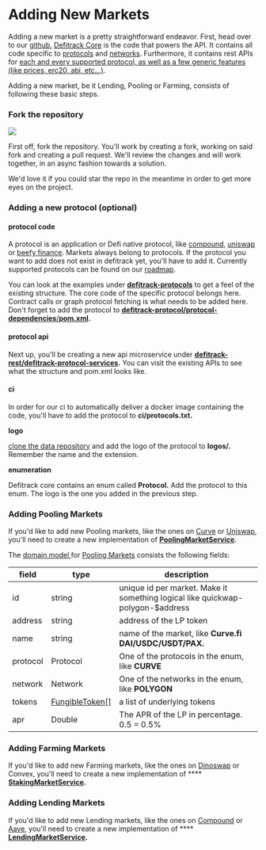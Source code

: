 # Adding New Markets

Adding a new market is a pretty straightforward endeavor. First, head over to our [github.](https://github.com/defitrack) [Defitrack Core](https://github.com/defitrack/defitrack-core) is the code that powers the API. It contains all code specific to [protocols](https://github.com/defitrack/defitrack-core/tree/main/defitrack-protocols) and [networks](https://github.com/defitrack/defitrack-core/tree/main/defitrack-blockchains). Furthermore, it contains rest APIs for [each and every supported protocol, as well as a few generic features (like prices, erc20, abi, etc...)](https://github.com/defitrack/defitrack-core/tree/main/defitrack-rest).&#x20;

Adding a new market, be it Lending, Pooling or Farming, consists of following these basic steps.

### Fork the repository

![](../../.gitbook/assets/Screenshot\_20220530\_092551.png)

First off, fork the repository. You'll work by creating a fork, working on said fork and creating a pull request. We'll review the changes and will work together, in an async fashion towards a solution.

We'd love it if you could star the repo in the meantime in order to get more eyes on the project.

### Adding a new protocol (optional)&#x20;

#### protocol code

A protocol is an application or Defi native protocol, like [compound](https://compound.finance/), [uniswap](https://uniswap.org/) or [beefy finance](https://beefy.finance/). Markets always belong to protocols. If the protocol you want to add does not exist in defitrack yet, you'll have to add it. Currently supported protocols can be found on our [roadmap](../../general/supported-protocols/).

You can look at the examples under [**defitrack-protocols**](https://github.com/defitrack/defitrack-core/tree/main/defitrack-protocols) to get a feel of the existing structure. The core code of the specific protocol belongs here. Contract calls or graph protocol fetching is what needs to be added here. Don't forget to add the protocol to [**defitrack-protocol/protocol-dependencies**/**pom.xml**](https://github.com/defitrack/defitrack-core/tree/main/defitrack-protocols/protocol-dependencies/pom.xml)**.**&#x20;

#### **protocol api**

Next up, you'll be creating a new api microservice under [**defitrack-rest/defitrack-protocol-services**](https://github.com/defitrack/defitrack-core/tree/main/defitrack-rest/defitrack-protocol-services)**.** You can visit the existing APIs to see what the structure and pom.xml looks like.&#x20;

#### ci

In order for our ci to automatically deliver a docker image containing the code, you'll have to add the protocol to **ci/protocols.txt.**

**logo**

[clone the data repository](https://github.com/defitrack/data) and add the logo of the protocol to **logos/.** Remember the name and the extension.

**enumeration**

Defitrack core contains an enum called **Protocol.** Add the protocol to this enum. The logo is the one you added in the previous step.

### Adding Pooling Markets

If you'd like to add new Pooling markets, like the ones on [Curve](https://github.com/defitrack/defitrack-core/blob/main/defitrack-rest/defitrack-protocol-services/defitrack-curve/src/main/java/io/defitrack/protocol/curve/staking/CurveEthereumPoolingMarketService.kt) or [Uniswap](https://github.com/defitrack/defitrack-core/blob/main/defitrack-rest/defitrack-protocol-services/defitrack-uniswap/src/main/java/io/defitrack/protocol/uniswap/pooling/UniswapEthereumPoolingMarketService.kt), you'll need to create a new implementation of [**PoolingMarketService**](https://github.com/defitrack/defitrack-core/blob/main/defitrack-rest/defitrack-api/src/main/java/io/defitrack/pool/PoolingMarketService.kt)**.**&#x20;

The [domain model ](../domain-model/)for [Pooling Markets](../domain-model/pooling-market.md) consists the following fields:

| field    | type                                                  | description                                                                    |
| -------- | ----------------------------------------------------- | ------------------------------------------------------------------------------ |
| id       | string                                                | unique id per market. Make it something logical like quickwap-polygon-$address |
| address  | string                                                | address of the LP token                                                        |
| name     | string                                                | name of the market, like **Curve.fi DAI/USDC/USDT/PAX.**                       |
| protocol | Protocol                                              | One of the protocols in the enum, like **CURVE**                               |
| network  | Network                                               | One of the networks in the enum, like **POLYGON**                              |
| tokens   | [FungibleToken](../domain-model/fungible-token.md)\[] | a list of underlying tokens                                                    |
| apr      | Double                                                | The APR of the LP in percentage. 0.5 = 0.5%                                    |

### Adding **Farming** Markets

If you'd like to add new Farming markets, like the ones on [Dinoswap](https://github.com/defitrack/defitrack-core/blob/main/defitrack-rest/defitrack-protocol-services/defitrack-dinoswap/src/main/java/io/defitrack/protocol/dinoswap/staking/DinoswapStakingMarketService.kt) or Convex, you'll need to create a new implementation of **** [**StakingMarketService**](https://github.com/defitrack/defitrack-core/blob/main/defitrack-rest/defitrack-api/src/main/java/io/defitrack/staking/StakingMarketService.kt)**.**

### **Adding Lending Markets**

If you'd like to add new Lending markets, like the ones on [Compound](https://github.com/defitrack/defitrack-core/blob/main/defitrack-rest/defitrack-protocol-services/defitrack-compound/src/main/java/io/defitrack/protocol/compound/lending/CompoundLendingMarketService.kt) or [Aave](https://github.com/defitrack/defitrack-core/blob/main/defitrack-rest/defitrack-protocol-services/defitrack-aave/src/main/java/io/defitrack/protocol/aave/v3/lending/market/AaveV3OptimismLendingMarketProvider.kt), you'll need to create a new implementation of **** [**LendingMarketService**](https://github.com/defitrack/defitrack-core/blob/main/defitrack-rest/defitrack-api/src/main/java/io/defitrack/lending/LendingMarketService.kt)**.**&#x20;
